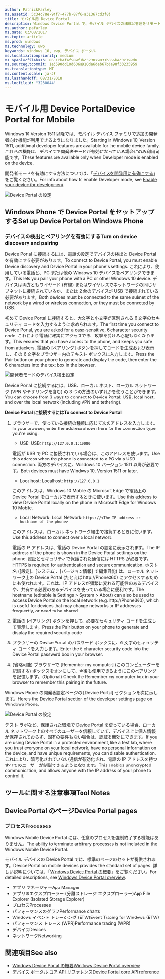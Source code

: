 ```yaml
---
author: PatrickFarley
ms.assetid: 5c34c78e-9ff7-477b-87f6-a31367cd3f8b
title: モバイル用 Device Portal
description: Windows Device Portal で、モバイル デバイスの構成と管理をリモートから行う方法について説明します。
ms.author: pafarley
ms.date: 02/08/2017
ms.topic: article
ms.prod: windows
ms.technology: uwp
keywords: windows 10, uwp, デバイス ポータル
ms.localizationpriority: medium
ms.openlocfilehash: 0531cbefef509f7bc323829031b366bec3c798d8
ms.sourcegitcommit: 1e5590dd10d606a910da6deb67b6a98f33235959
ms.translationtype: MT
ms.contentlocale: ja-JP
ms.lasthandoff: 08/31/2018
ms.locfileid: "3230044"
---
```

# <a name="device-portal-for-mobile"></a><span data-ttu-id="42912-104">モバイル用 Device Portal</span><span class="sxs-lookup"><span data-stu-id="42912-104">Device Portal for Mobile</span></span>

<span data-ttu-id="42912-105">Windows 10 Version 1511 以降では、モバイル デバイス ファミリで追加の開発者向け機能が利用できるようになりました。</span><span class="sxs-lookup"><span data-stu-id="42912-105">Starting in Windows 10, Version 1511, additional developer features are available for the mobile device family.</span></span> <span data-ttu-id="42912-106">これらの機能は、デバイスで開発者モードが有効になっている場合にのみ利用可能です。</span><span class="sxs-lookup"><span data-stu-id="42912-106">These features are available only when Developer mode is enabled on the device.</span></span>

<span data-ttu-id="42912-107">開発者モードを有効にする方法については、「[デバイスを開発用に有効にする](../get-started/enable-your-device-for-development.md)」をご覧ください。</span><span class="sxs-lookup"><span data-stu-id="42912-107">For info about how to enable Developer mode, see [Enable your device for development](../get-started/enable-your-device-for-development.md).</span></span>

![Device Portal の設定](images/device-portal/mob-dev-mode-options.png)

## <a name="set-up-device-portal-on-windows-phone"></a><span data-ttu-id="42912-109">Windows Phone で Device Portal をセットアップする</span><span class="sxs-lookup"><span data-stu-id="42912-109">Set up Device Portal on Windows Phone</span></span>

### <a name="turn-on-device-discovery-and-pairing"></a><span data-ttu-id="42912-110">デバイスの検出とペアリングを有効にする</span><span class="sxs-lookup"><span data-stu-id="42912-110">Turn on device discovery and pairing</span></span>

<span data-ttu-id="42912-111">Device Portal に接続するには、電話の設定でデバイスの検出と Device Portal を有効にする必要があります。</span><span class="sxs-lookup"><span data-stu-id="42912-111">To connect to Device Portal, you must enable Device discovery and Device Portal in your phone's settings.</span></span> <span data-ttu-id="42912-112">これにより、使用している電話と、PC または他の Windows 10 デバイスをペアリングできます。</span><span class="sxs-lookup"><span data-stu-id="42912-112">This lets you pair your phone with a PC or other Windows 10 device.</span></span> <span data-ttu-id="42912-113">デバイスは両方ともワイヤード (有線) またはワイヤレスでネットワークの同じサブネットに接続されているか、または 2 台のデバイスが USB で接続されている必要があります。</span><span class="sxs-lookup"><span data-stu-id="42912-113">Both devices must be connected to the same subnet of the network by a wired or wireless connection, or they must be connected by USB.</span></span>

<span data-ttu-id="42912-114">初めて Device Portal に接続すると、大文字と小文字が区別される 6 文字のセキュリティ コードを入力するように求められます。</span><span class="sxs-lookup"><span data-stu-id="42912-114">The first time you connect to Device Portal, you are asked for a case-sensitive, 6 character security code.</span></span> <span data-ttu-id="42912-115">これにより電話に確実にアクセスでき、攻撃を受ける心配もなくなります。</span><span class="sxs-lookup"><span data-stu-id="42912-115">This ensures that you have access to the phone, and keeps you safe from attackers.</span></span> <span data-ttu-id="42912-116">電話の [ペアリング] ボタンを押してコードを生成および表示し、その 6 文字をブラウザー内のテキスト ボックスに入力します。</span><span class="sxs-lookup"><span data-stu-id="42912-116">Press the Pair button on your phone to generate and display the code, then enter the 6 characters into the text box in the browser.</span></span>

![開発者モードのデバイス検出設定](images/device-portal/mob-dev-mode-pairing.png)

<span data-ttu-id="42912-118">Device Portal に接続するには、USB、ローカル ホスト、ローカル ネットワーク (VPN やテザリングを含む) の 3 つの方法のいずれかを使うことができます。</span><span class="sxs-lookup"><span data-stu-id="42912-118">You can choose from 3 ways to connect to Device Portal: USB, local host, and over the local network (including VPN and tethering).</span></span>

**<span data-ttu-id="42912-119">Device Portal に接続するには</span><span class="sxs-lookup"><span data-stu-id="42912-119">To connect to Device Portal</span></span>**

1. <span data-ttu-id="42912-120">ブラウザーで、使っている接続の種類に応じて次のアドレスを入力します。</span><span class="sxs-lookup"><span data-stu-id="42912-120">In your browser, enter the address shown here for the connection type you're using.</span></span>

    - <span data-ttu-id="42912-121">USB: </span><span class="sxs-lookup"><span data-stu-id="42912-121">USB:</span></span> `http://127.0.0.1:10080`

    <span data-ttu-id="42912-122">電話が USB で PC に接続されている場合は、このアドレスを使います。</span><span class="sxs-lookup"><span data-stu-id="42912-122">Use this address when the phone is connected to a PC via a USB connection.</span></span> <span data-ttu-id="42912-123">両方のデバイスに、Windows 10 バージョン 1511 以降が必要です。</span><span class="sxs-lookup"><span data-stu-id="42912-123">Both devices must have Windows 10, Version 1511 or later.</span></span>
    
    - <span data-ttu-id="42912-124">Localhost: </span><span class="sxs-lookup"><span data-stu-id="42912-124">Localhost:</span></span> `http://127.0.0.1`

    <span data-ttu-id="42912-125">このアドレスは、Windows 10 Mobile の Microsoft Edge で電話上の Device Portal をローカルで表示するときに使います。</span><span class="sxs-lookup"><span data-stu-id="42912-125">Use this address to view Device Portal locally on the phone in Microsoft Edge for Windows 10 Mobile.</span></span>
    
    - <span data-ttu-id="42912-126">Local Network: </span><span class="sxs-lookup"><span data-stu-id="42912-126">Local Network:</span></span> `https://<The IP address or hostname of the phone>`

    <span data-ttu-id="42912-127">このアドレスは、ローカル ネットワーク経由で接続するときに使います。</span><span class="sxs-lookup"><span data-stu-id="42912-127">Use this address to connect over a local network.</span></span>

    <span data-ttu-id="42912-128">電話の IP アドレスは、電話の Device Portal の設定に表示されます。</span><span class="sxs-lookup"><span data-stu-id="42912-128">The IP address of the phone is shown in the Device Portal settings on the phone.</span></span> <span data-ttu-id="42912-129">認証とセキュリティで保護された通信には HTTPS が必要です。</span><span class="sxs-lookup"><span data-stu-id="42912-129">HTTPS is required for authentication and secure communication.</span></span> <span data-ttu-id="42912-130">ホスト名 ([設定]、[システム]、[バージョン情報] で編集可能) は、ローカル ネットワーク上の Device Portal (たとえば http://Phone360) にアクセスするためにも使われます。これは、IP アドレスが頻繁に変わる可能性のあるデバイスや、共有する必要のあるデバイスを使っている場合に便利です。</span><span class="sxs-lookup"><span data-stu-id="42912-130">The hostname (editable in Settings > System > About) can also be used to access Device Portal on the local network (e.g. http://Phone360), which is useful for devices that may change networks or IP addresses frequently, or need to be shared.</span></span> 

2. <span data-ttu-id="42912-131">電話の [ペアリング] ボタンを押して、必要なセキュリティ コードを生成して表示します。</span><span class="sxs-lookup"><span data-stu-id="42912-131">Press the Pair button on your phone to generate and display the required security code</span></span>

3. <span data-ttu-id="42912-132">ブラウザーの Device Portal のパスワード ボックスに、6 文字のセキュリティ コードを入力します。</span><span class="sxs-lookup"><span data-stu-id="42912-132">Enter the 6 character security code into the Device Portal password box in your browser.</span></span>

4. <span data-ttu-id="42912-133">(省略可能) ブラウザーで [Remember my computer] (このコンピューターを記憶する) ボックスをオンにして、今後も使用できるようにこのペアリングを記憶します。</span><span class="sxs-lookup"><span data-stu-id="42912-133">(Optional) Check the Remember my computer box in your browser to remember this pairing in the future.</span></span>

<span data-ttu-id="42912-134">Windows Phone の開発者設定ページの [Device Portal] セクションを次に示します。</span><span class="sxs-lookup"><span data-stu-id="42912-134">Here's the Device Portal section of the developer settings page on Windows Phone.</span></span>

![Device Portal の設定](images/device-portal/mob-dev-mode-portal.png)

<span data-ttu-id="42912-136">テスト ラボなど、保護された環境で Device Portal を使っている場合、ローカル ネットワーク上のすべてのユーザーを信頼していて、デバイス上に個人情報が保存されておらず、固有の要件もない場合は、認証を無効にできます。</span><span class="sxs-lookup"><span data-stu-id="42912-136">If you are using Device Portal in a protected environment, like a test lab, where you trust everyone on your local network, have no personal information on the device, and have unique requirements, you can disable authentication.</span></span> <span data-ttu-id="42912-137">これにより、暗号化されていない通信が有効化され、電話の IP アドレスを持つすべてのユーザーが制御できるようになります。</span><span class="sxs-lookup"><span data-stu-id="42912-137">This enables unencrypted communication, and allows anyone with the IP address of your phone to control it.</span></span>

## <a name="tool-notes"></a><span data-ttu-id="42912-138">ツールに関する注意事項</span><span class="sxs-lookup"><span data-stu-id="42912-138">Tool Notes</span></span>

## <a name="device-portal-pages"></a><span data-ttu-id="42912-139">Device Portal のページ</span><span class="sxs-lookup"><span data-stu-id="42912-139">Device Portal pages</span></span>
### <a name="processes"></a><span data-ttu-id="42912-140">プロセス</span><span class="sxs-lookup"><span data-stu-id="42912-140">Processes</span></span>

<span data-ttu-id="42912-141">Windows Mobile Device Portal には、任意のプロセスを強制終了する機能はありません。</span><span class="sxs-lookup"><span data-stu-id="42912-141">The ability to terminate arbitrary processes is not included in the Windows Mobile Device Portal.</span></span> 

<span data-ttu-id="42912-142">モバイル デバイスの Device Portal では、標準のページのセットが提供されます。</span><span class="sxs-lookup"><span data-stu-id="42912-142">Device Portal on mobile devices provides the standard set of pages.</span></span> <span data-ttu-id="42912-143">詳しい説明については、「[Windows Device Portal の概要](device-portal.md)」をご覧ください。</span><span class="sxs-lookup"><span data-stu-id="42912-143">For detailed descriptions, see [Windows Device Portal overview](device-portal.md).</span></span>

- <span data-ttu-id="42912-144">アプリ マネージャー</span><span class="sxs-lookup"><span data-stu-id="42912-144">App Manager</span></span>
- <span data-ttu-id="42912-145">アプリのエクスプローラー (分離ストレージ エクスプローラー)</span><span class="sxs-lookup"><span data-stu-id="42912-145">App File Explorer (Isolated Storage Explorer)</span></span>
- <span data-ttu-id="42912-146">プロセス</span><span class="sxs-lookup"><span data-stu-id="42912-146">Processes</span></span>
- <span data-ttu-id="42912-147">パフォーマンスのグラフ</span><span class="sxs-lookup"><span data-stu-id="42912-147">Performance charts</span></span>
- <span data-ttu-id="42912-148">Windows イベント トレーシング (ETW)</span><span class="sxs-lookup"><span data-stu-id="42912-148">Event Tracing for Windows (ETW)</span></span>
- <span data-ttu-id="42912-149">パフォーマンス トレース (WPR)</span><span class="sxs-lookup"><span data-stu-id="42912-149">Performance tracing (WPR)</span></span> 
- <span data-ttu-id="42912-150">デバイス</span><span class="sxs-lookup"><span data-stu-id="42912-150">Devices</span></span>
- <span data-ttu-id="42912-151">ネットワーク</span><span class="sxs-lookup"><span data-stu-id="42912-151">Networking</span></span>

## <a name="see-also"></a><span data-ttu-id="42912-152">関連項目</span><span class="sxs-lookup"><span data-stu-id="42912-152">See also</span></span>

* [<span data-ttu-id="42912-153">Windows Device Portal の概要</span><span class="sxs-lookup"><span data-stu-id="42912-153">Windows Device Portal overview</span></span>](device-portal.md)
* [<span data-ttu-id="42912-154">デバイス ポータル コア API リファレンス</span><span class="sxs-lookup"><span data-stu-id="42912-154">Device Portal core API reference</span></span>](https://docs.microsoft.com/windows/uwp/debug-test-perf/device-portal-api-core)